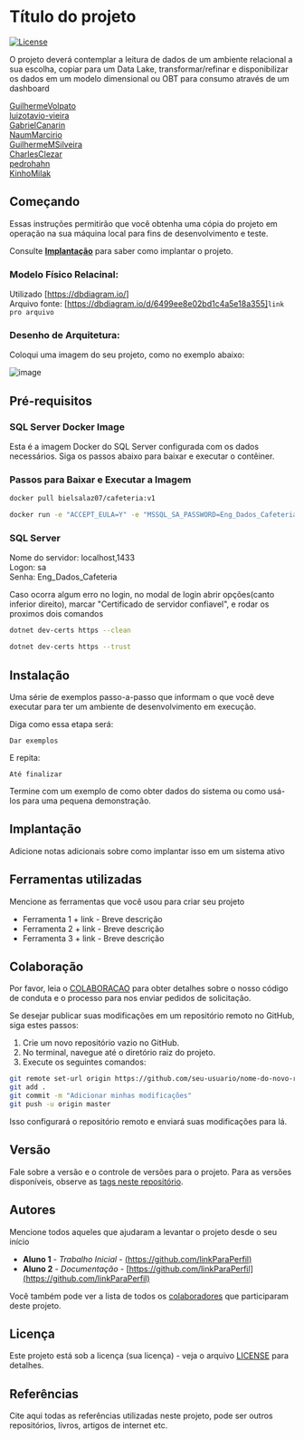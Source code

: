 # Título do projeto

[![License](https://img.shields.io/badge/License-MIT-blue.svg)](LICENSE)

O projeto deverá contemplar a leitura de dados de um ambiente relacional a sua escolha, copiar para um Data Lake, transformar/refinar e disponibilizar os dados em um modelo dimensional ou OBT para consumo através de um dashboard

[GuilhermeVolpato](https://github.com/GuilhermeVolpato)<br>
[luizotavio-vieira](https://github.com/luizotavio-vieira)<br>
[GabrielCanarin](https://github.com/GabrielCanarin)<br>
[NaumMarcirio](https://github.com/NaumMarcirio)<br>
[GuilhermeMSilveira](https://github.com/GuilhermeMSilveira)<br>
[CharlesClezar](https://github.com/CharlesClezar)<br>
[pedrohahn](https://github.com/pedrohahn)<br>
[KinhoMilak](https://github.com/KinhoMilak)<br>

## Começando

Essas instruções permitirão que você obtenha uma cópia do projeto em operação na sua máquina local para fins de desenvolvimento e teste.

Consulte **[Implantação](#-implanta%C3%A7%C3%A3o)** para saber como implantar o projeto.


### Modelo Físico Relacinal:
Utilizado [https://dbdiagram.io/]<br>
Arquivo fonte: [https://dbdiagram.io/d/6499ee8e02bd1c4a5e18a355]<code>link pro arquivo</code><br>

### Desenho de Arquitetura:

Coloqui uma imagem do seu projeto, como no exemplo abaixo:

![image](https://github.com/jlsilva01/projeto-ed-satc/assets/484662/541de6ab-03fa-49b3-a29f-dec8857360c1)


## Pré-requisitos

### SQL Server Docker Image

Esta é a imagem Docker do SQL Server configurada com os dados necessários. Siga os passos abaixo para baixar e executar o contêiner.<br>

### Passos para Baixar e Executar a Imagem

```sh
docker pull bielsalaz07/cafeteria:v1

docker run -e "ACCEPT_EULA=Y" -e "MSSQL_SA_PASSWORD=Eng_Dados_Cafeteria" -p 1433:1433 --name novo-sql-server --hostname novo-sql-server -d bielsalaz07/cafeteria:v1
```

### SQL Server

Nome do servidor: localhost,1433<br>
Logon: sa<br>
Senha: Eng_Dados_Cafeteria<br>


Caso ocorra algum erro no login, no modal de login abrir opções(canto inferior direito), marcar "Certificado de servidor confiavel", e rodar os proximos dois comandos<br>

```sh
dotnet dev-certs https --clean

dotnet dev-certs https --trust
```

## Instalação

Uma série de exemplos passo-a-passo que informam o que você deve executar para ter um ambiente de desenvolvimento em execução.

Diga como essa etapa será:

```
Dar exemplos
```

E repita:

```
Até finalizar
```

Termine com um exemplo de como obter dados do sistema ou como usá-los para uma pequena demonstração.

## Implantação

Adicione notas adicionais sobre como implantar isso em um sistema ativo

## Ferramentas utilizadas

Mencione as ferramentas que você usou para criar seu projeto

* Ferramenta 1 + link - Breve descrição
* Ferramenta 2 + link - Breve descrição
* Ferramenta 3 + link - Breve descrição

## Colaboração

Por favor, leia o [COLABORACAO](https://gist.github.com/usuario/colaboracao.md) para obter detalhes sobre o nosso código de conduta e o processo para nos enviar pedidos de solicitação.

Se desejar publicar suas modificações em um repositório remoto no GitHub, siga estes passos:

1. Crie um novo repositório vazio no GitHub.
2. No terminal, navegue até o diretório raiz do projeto.
3. Execute os seguintes comandos:

```bash
git remote set-url origin https://github.com/seu-usuario/nome-do-novo-repositorio.git
git add .
git commit -m "Adicionar minhas modificações"
git push -u origin master
```

Isso configurará o repositório remoto e enviará suas modificações para lá.

## Versão

Fale sobre a versão e o controle de versões para o projeto. Para as versões disponíveis, observe as [tags neste repositório](https://github.com/suas/tags/do/projeto). 

## Autores

Mencione todos aqueles que ajudaram a levantar o projeto desde o seu início

* **Aluno 1** - *Trabalho Inicial* - [(https://github.com/linkParaPerfil)](https://github.com/linkParaPerfil)
* **Aluno 2** - *Documentação* - [https://github.com/linkParaPerfil](https://github.com/linkParaPerfil)

Você também pode ver a lista de todos os [colaboradores](https://github.com/usuario/projeto/colaboradores) que participaram deste projeto.

## Licença

Este projeto está sob a licença (sua licença) - veja o arquivo [LICENSE](https://github.com/jlsilva01/projeto-ed-satc/blob/main/LICENSE) para detalhes.

## Referências

Cite aqui todas as referências utilizadas neste projeto, pode ser outros repositórios, livros, artigos de internet etc.


